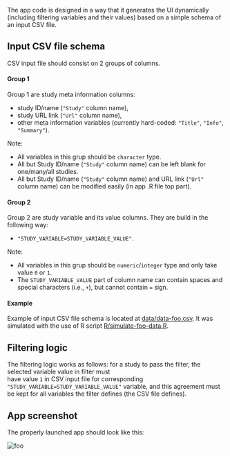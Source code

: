 
The app code is designed in a way that it generates the UI dynamically (including filtering variables and their values) based on a simple schema of an input CSV file. 

## Input CSV file schema 

CSV input file should consist on 2 groups of columns. 

#### Group 1

Group 1 are study meta information columns: 

* study ID/name (`"Study"` column name), 
* study URL link (`"Url"` column name), 
* other meta information variables (currently hard-coded: `"Title"`, `"Info"`, `"Summary"`).

Note: 

* All variables in this grup should be `character` type. 
* All but Study ID/name (`"Study"` column name) can be left blank for one/many/all studies. 
* All but Study ID/name (`"Study"` column name) and URL link (`"Url"` column name) can be modified easily (in app .R file top part). 

#### Group 2

Group 2 are study variable and its value columns. They are build in the following way: 

* `"STUDY_VARIABLE=STUDY_VARIABLE_VALUE"`.

Note: 

* All variables in this grup should be `numeric`/`integer` type and only take value `0` or `1`. 
* The `STUDY_VARIABLE_VALUE` part of column name can contain spaces and special characters (i.e., `+`), but cannot contain `=` sign. 

#### Example 

Example of input CSV file schema is located at  [data/data-foo.csv](https://raw.githubusercontent.com/martakarass/screening-site/master/data/data-foo.csv). It was simulated with the use of R script [R/simulate-foo-data.R](https://github.com/martakarass/screening-site/blob/master/R/simulate-foo-data.R). 


## Filtering logic 

The filtering logic works as follows: for a study to pass the filter, the selected variable value in filter must  
have value `1` in CSV input file for corresponding `"STUDY_VARIABLE=STUDY_VARIABLE_VALUE"` variable, and this agreement must be kept for all variables the filter defines (the CSV file defines). 


## App screenshot 

The properly launched app should look like this: 

![foo](https://i.imgur.com/vCmjBnV.png)

 



